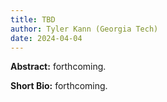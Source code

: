 ```yaml
---
title: TBD
author: Tyler Kann (Georgia Tech)
date: 2024-04-04
---
```


**Abstract:** forthcoming.

**Short Bio:** forthcoming.